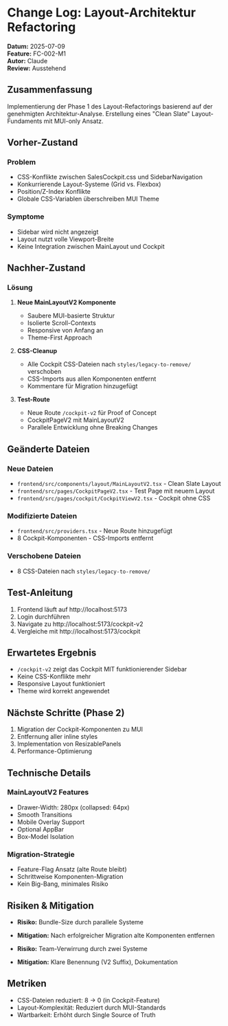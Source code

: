 # Change Log: Layout-Architektur Refactoring

**Datum:** 2025-07-09  
**Feature:** FC-002-M1  
**Autor:** Claude  
**Review:** Ausstehend  

## Zusammenfassung

Implementierung der Phase 1 des Layout-Refactorings basierend auf der genehmigten Architektur-Analyse. Erstellung eines "Clean Slate" Layout-Fundaments mit MUI-only Ansatz.

## Vorher-Zustand

### Problem
- CSS-Konflikte zwischen SalesCockpit.css und SidebarNavigation
- Konkurrierende Layout-Systeme (Grid vs. Flexbox)
- Position/Z-Index Konflikte
- Globale CSS-Variablen überschreiben MUI Theme

### Symptome
- Sidebar wird nicht angezeigt
- Layout nutzt volle Viewport-Breite
- Keine Integration zwischen MainLayout und Cockpit

## Nachher-Zustand

### Lösung
1. **Neue MainLayoutV2 Komponente**
   - Saubere MUI-basierte Struktur
   - Isolierte Scroll-Contexts
   - Responsive von Anfang an
   - Theme-First Approach

2. **CSS-Cleanup**
   - Alle Cockpit CSS-Dateien nach `styles/legacy-to-remove/` verschoben
   - CSS-Imports aus allen Komponenten entfernt
   - Kommentare für Migration hinzugefügt

3. **Test-Route**
   - Neue Route `/cockpit-v2` für Proof of Concept
   - CockpitPageV2 mit MainLayoutV2
   - Parallele Entwicklung ohne Breaking Changes

## Geänderte Dateien

### Neue Dateien
- `frontend/src/components/layout/MainLayoutV2.tsx` - Clean Slate Layout
- `frontend/src/pages/CockpitPageV2.tsx` - Test Page mit neuem Layout
- `frontend/src/pages/cockpit/CockpitViewV2.tsx` - Cockpit ohne CSS

### Modifizierte Dateien
- `frontend/src/providers.tsx` - Neue Route hinzugefügt
- 8 Cockpit-Komponenten - CSS-Imports entfernt

### Verschobene Dateien
- 8 CSS-Dateien nach `styles/legacy-to-remove/`

## Test-Anleitung

1. Frontend läuft auf http://localhost:5173
2. Login durchführen
3. Navigate zu http://localhost:5173/cockpit-v2
4. Vergleiche mit http://localhost:5173/cockpit

## Erwartetes Ergebnis

- `/cockpit-v2` zeigt das Cockpit MIT funktionierender Sidebar
- Keine CSS-Konflikte mehr
- Responsive Layout funktioniert
- Theme wird korrekt angewendet

## Nächste Schritte (Phase 2)

1. Migration der Cockpit-Komponenten zu MUI
2. Entfernung aller inline styles
3. Implementation von ResizablePanels
4. Performance-Optimierung

## Technische Details

### MainLayoutV2 Features
- Drawer-Width: 280px (collapsed: 64px)
- Smooth Transitions
- Mobile Overlay Support
- Optional AppBar
- Box-Model Isolation

### Migration-Strategie
- Feature-Flag Ansatz (alte Route bleibt)
- Schrittweise Komponenten-Migration
- Kein Big-Bang, minimales Risiko

## Risiken & Mitigation

- **Risiko:** Bundle-Size durch parallele Systeme
- **Mitigation:** Nach erfolgreicher Migration alte Komponenten entfernen

- **Risiko:** Team-Verwirrung durch zwei Systeme
- **Mitigation:** Klare Benennung (V2 Suffix), Dokumentation

## Metriken

- CSS-Dateien reduziert: 8 → 0 (in Cockpit-Feature)
- Layout-Komplexität: Reduziert durch MUI-Standards
- Wartbarkeit: Erhöht durch Single Source of Truth